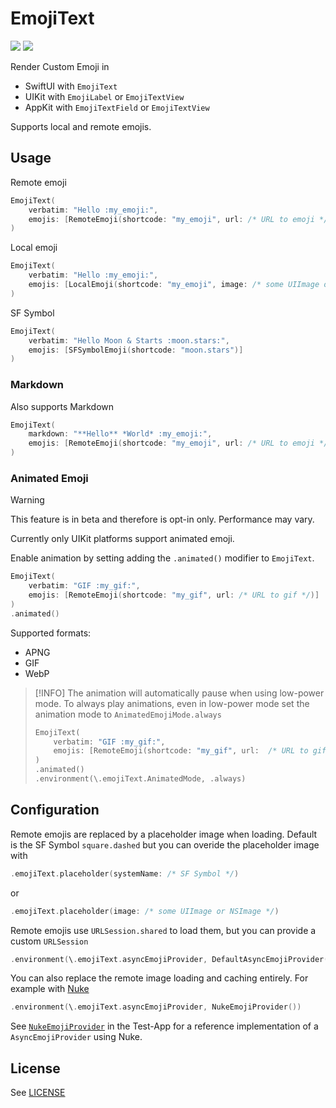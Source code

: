 # EmojiText

[![](https://img.shields.io/endpoint?url=https%3A%2F%2Fswiftpackageindex.com%2Fapi%2Fpackages%2Fdivadretlaw%2FEmojiText%2Fbadge%3Ftype%3Dplatforms)](https://swiftpackageindex.com/divadretlaw/EmojiText)
[![](https://img.shields.io/endpoint?url=https%3A%2F%2Fswiftpackageindex.com%2Fapi%2Fpackages%2Fdivadretlaw%2FEmojiText%2Fbadge%3Ftype%3Dswift-versions)](https://swiftpackageindex.com/divadretlaw/EmojiText)


Render Custom Emoji in

- SwiftUI with `EmojiText`
- UIKit with `EmojiLabel` or `EmojiTextView`
- AppKit with `EmojiTextField` or `EmojiTextView`

Supports local and remote emojis.

## Usage

Remote emoji

```swift
EmojiText(
    verbatim: "Hello :my_emoji:",
    emojis: [RemoteEmoji(shortcode: "my_emoji", url: /* URL to emoji */)]
)
```

Local emoji

```swift
EmojiText(
    verbatim: "Hello :my_emoji:",
    emojis: [LocalEmoji(shortcode: "my_emoji", image: /* some UIImage or NSImage */)]
)
```

SF Symbol

```swift
EmojiText(
    verbatim: "Hello Moon & Starts :moon.stars:",
    emojis: [SFSymbolEmoji(shortcode: "moon.stars")]
)
```

### Markdown

Also supports Markdown

```swift
EmojiText(
    markdown: "**Hello** *World* :my_emoji:",
    emojis: [RemoteEmoji(shortcode: "my_emoji", url: /* URL to emoji */)]
)
```

### Animated Emoji

> [!WARNING]
> This feature is in beta and therefore is opt-in only. Performance may vary.

Currently only UIKit platforms support animated emoji.

Enable animation by setting adding the `.animated()` modifier to `EmojiText`.

```swift
EmojiText(
    verbatim: "GIF :my_gif:",
    emojis: [RemoteEmoji(shortcode: "my_gif", url: /* URL to gif */)]
)
.animated()
```

Supported formats:

- APNG
- GIF
- WebP

> [!INFO]
> The animation will automatically pause when using low-power mode. To always play animations, even in low-power mode set the animation mode to `AnimatedEmojiMode.always`
> 
> ```swift
> EmojiText(
>     verbatim: "GIF :my_gif:",
>     emojis: [RemoteEmoji(shortcode: "my_gif", url:  /* URL to gif */)]
> )
> .animated()
> .environment(\.emojiText.AnimatedMode, .always)
> ```

## Configuration

Remote emojis are replaced by a placeholder image when loading. Default is the SF Symbol `square.dashed` but you can overide the placeholder image with

```swift
.emojiText.placeholder(systemName: /* SF Symbol */)
```

or

```swift
.emojiText.placeholder(image: /* some UIImage or NSImage */)
```

Remote emojis use `URLSession.shared` to load them, but you can provide a custom `URLSession`

```swift
.environment(\.emojiText.asyncEmojiProvider, DefaultAsyncEmojiProvider(session: myUrlSession))
```

You can also replace the remote image loading and caching entirely. For example with [Nuke](https://github.com/kean/Nuke)

```swift
.environment(\.emojiText.asyncEmojiProvider, NukeEmojiProvider())
```

See [`NukeEmojiProvider`](Test/App/Provider/NukeEmojiProvider.swift) in the Test-App for a reference implementation of a `AsyncEmojiProvider` using Nuke.

## License

See [LICENSE](LICENSE)
